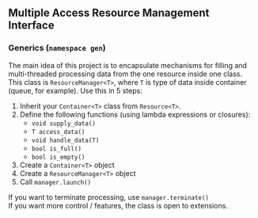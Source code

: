 ## Multiple Access Resource Management Interface

### Generics (```namespace gen```)

The main idea of this project is to encapsulate mechanisms for filling and
multi-threaded processing data from the one resource inside one class.
This class is ```ResourceManager<T>```, where ```T``` is type of data
inside container (queue, for example). Use this in 5 steps:  
  1. Inherit your ```Container<T>``` class from ```Resource<T>```.
  2. Define the following functions (using lambda expressions or closures):
     - ```void supply_data()```  
     - ```T access_data()```  
     - ```void handle_data(T)```
     - ```bool is_full()```  
     - ```bool is_empty()```  
  3. Create a ```Container<T>``` object  
  4. Create a ```ResourceManager<T>``` object
  5. Call ```manager.launch()```  

If you want to terminate processing, use ```manager.terminate()```  
If you want more control / features, the class is open to extensions.